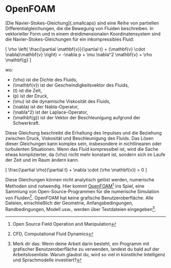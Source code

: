 # OpenFOAM

[Die Navier-Stokes-Gleichung]{.smallcaps} sind eine Reihe von partiellen Differentialgleichungen, die die Bewegung von Fluiden beschreiben. In vektorieller Form und in einem dreidimensionalen Koordinatensystem sind die Navier-Stokes-Gleichungen für ein inkompressibles Fluid:

\[
\rho \left( \frac{\partial \mathbf{v}}{\partial t} + (\mathbf{v} \cdot \nabla)\mathbf{v} \right) = -\nabla p + \mu \nabla^2 \mathbf{v} + \rho \mathbf{g}
\]

wo:

- \(\rho\) ist die Dichte des Fluids,
- \(\mathbf{v}\) ist der Geschwindigkeitsvektor des Fluids,
- \(t\) ist die Zeit,
- \(p\) ist der Druck,
- \(\mu\) ist die dynamische Viskosität des Fluids,
- \(\nabla\) ist der Nabla-Operator,
- \(\nabla^2\) ist der Laplace-Operator,
- \(\mathbf{g}\) ist der Vektor der Beschleunigung aufgrund der Schwerkraft.

Diese Gleichung beschreibt die Erhaltung des Impulses und die Beziehung zwischen Druck, Viskosität und Beschleunigung des Fluids. Das Lösen dieser Gleichungen kann komplex sein, insbesondere in nichtlinearen oder turbulenten Situationen. Wenn das Fluid kompressibel ist, wird die Sache etwas komplizierter, da \(\rho\) nicht mehr konstant ist, sondern sich im Laufe der Zeit und im Raum ändern kann.

\[
\frac{\partial \rho}{\partial t} + \nabla \cdot (\rho \mathbf{v}) = 0
\]

Diese Gleichungen können nicht analytisch gelöst werden, numerische Methoden sind notwendig. Hier kommt [OpenFOAM](https://openfoam.org)[^201] ins Spiel, eine Sammlung von Open-Source-Programmen für die numerische Simulation von Fluiden[^202]. OpenFOAM hat keine grafische Benutzeroberfläche. Alle Dateien, einschließlich der Geometrie, Anfangsbedingungen, Randbedingungen, Modell usw., werden über Textdateien eingegeben[^203].

[^201]: Open Source Field Operation and Manipulation

[^202]: CFD, Computational Fluid Dynamics

[^203]: Merk dir das: Wenn deine Arbeit darin besteht, ein Programm mit grafischer Benutzeroberfläche zu verwenden, landest du bald auf der Arbeitslosenliste. Warum glaubst du, wird so viel in künstliche Intelligenz und Sprachmodelle investiert?

